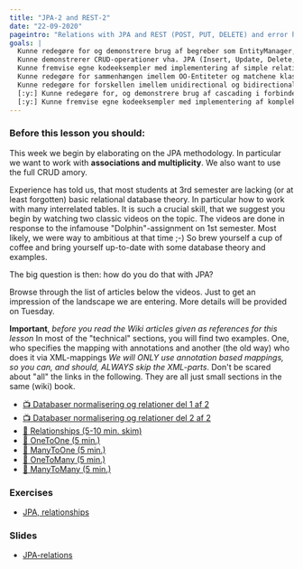```yaml
---
title: "JPA-2 and REST-2"
date: "22-09-2020"
pageintro: "Relations with JPA and REST (POST, PUT, DELETE) and error handling with REST"
goals: |
  Kunne redegøre for og demonstrere brug af begreber som EntityManager, EntityManagerFactory samt  Persistence.xml
  Kunne demonstrerer CRUD-operationer vha. JPA (Insert, Update, Delete, Select)
  Kunne fremvise egne kodeeksempler med implementering af simple relationer mellem JPA entiter (OneToMany, OneToOne, ManyToOne)
  Kunne redegøre for sammenhængen imellem OO-Entiteter og matchene klasser ved OneToMany, OneToOne, ManyToOne relationships
  Kunne redegøre for forskellen imellem unidirectional og bidirectional relationer, og demonstrere konkret brug
  [:y:] Kunne redegøre for, og demonstrere brug af cascading i forbindelse med Persist, Merge og Remove
  [:y:] Kunne fremvise egne kodeeksempler med implementering af komplekse relationer mellem JPA entiter (ManyToMany)
---
```

### Before this lesson you should:
This week we begin by elaborating on the JPA methodology. In particular we want to work with **associations and multiplicity**. We also want to use the full CRUD amory.

Experience has told us, that most students at 3rd semester are lacking (or at least forgotten) basic relational database theory. In particular how to work with many interrelated tables. It is such a crucial skill, that we suggest you begin by watching two classic videos on the topic. The videos are done in response to the infamouse "Dolphin"-assignment on 1st semester. Most likely, we were way to ambitious at that time ;-) So brew yourself a cup of coffee and bring yourself up-to-date with some database theory and examples.

The big question is then: how do you do that with JPA?

Browse through the list of articles below the videos. Just to get an impression of the landscape we are entering. More details will be provided on Tuesday.

**Important**, *before you read the Wiki articles given as references for this lesson* 
In most of the "technical" sections, you will find two examples. One, who specifies the mapping with annotations and another (the old way) who does it via XML-mappings *We will ONLY use annotation based mappings, so you can, and should, ALWAYS skip the XML-parts*. Don't be scared about "all" the links in the following. They are all just small sections in the same (wiki) book.
<!--BEGIN readings ##-->
* [:tv: Databaser normalisering og relationer del 1 af 2](https://youtu.be/l5nn4vyn2W8)
* [:tv: Databaser normalisering og relationer del 2 af 2](https://youtu.be/fYxMZ7a-PuE)
* [:book: Relationships (5-10 min. skim)](https://en.wikibooks.org/wiki/Java_Persistence/Relationships#JPA_Relationship_Types)
* [:book: OneToOne (5 min.)](https://en.wikibooks.org/wiki/Java_Persistence/OneToOne)
* [:book: ManyToOne (5 min.)](https://en.wikibooks.org/wiki/Java_Persistence/ManyToOne)
* [:book: OneToMany (5 min.)](https://en.wikibooks.org/wiki/Java_Persistence/OneToMany)
* [:book: ManyToMany (5 min.)](https://en.wikibooks.org/wiki/Java_Persistence/ManyToMany)
<!--END readings ##-->
 
 ### Exercises

<!--BEGIN exercises ##-->

 - [JPA, relationships](https://docs.google.com/document/d/18gU-VJALIQTQeoMx-jmhVq9fb_G7PN4HC_qr7nArkhg/edit?usp=sharing)
 
<!--END exercises ##-->
          
 ### Slides
<!--BEGIN slides ##-->

- [JPA-relations](https://docs.google.com/presentation/d/1r_H9S_47I6A3YN3lhOtdX-pmQuqj2EDf3nskwfs6NHM/edit?usp=sharing)
<!--END slides ##-->
